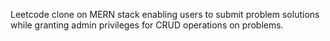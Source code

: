 Leetcode clone on MERN stack enabling users to submit problem solutions while granting admin privileges for CRUD operations on problems.
